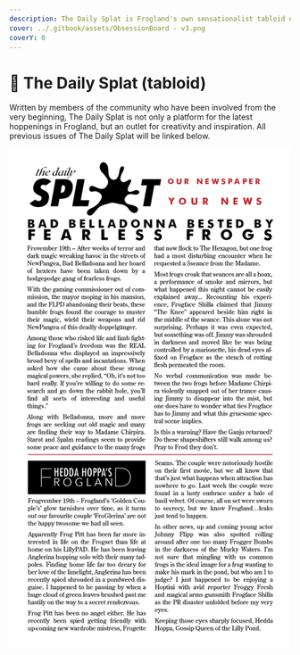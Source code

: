 ```yaml
---
description: The Daily Splat is Frogland's own sensationalist tabloid news source.
cover: ../.gitbook/assets/ObsessionBoard - v3.png
coverY: 0
---
```


# 📰 The Daily Splat (tabloid)

Written by members of the community who have been involved from the very beginning, The Daily Splat is not only a platform for the latest hoppenings in Frogland, but an outlet for creativity and inspiration. All previous issues of The Daily Splat will be linked below.&#x20;

![Current issue of The Daily Splat.](<../.gitbook/assets/TDS 11.19.png>)

